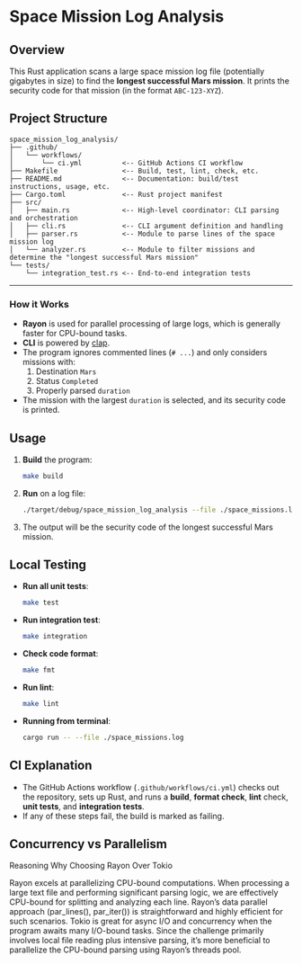 # Space Mission Log Analysis

## Overview
This Rust application scans a large space mission log file (potentially gigabytes in size) to find the **longest successful Mars mission**. It prints the security code for that mission (in the format `ABC-123-XYZ`).

## Project Structure
```
space_mission_log_analysis/
├── .github/
│   └── workflows/
│       └── ci.yml          <-- GitHub Actions CI workflow
├── Makefile                <-- Build, test, lint, check, etc.
├── README.md               <-- Documentation: build/test instructions, usage, etc.
├── Cargo.toml              <-- Rust project manifest
├── src/
│   ├── main.rs             <-- High-level coordinator: CLI parsing and orchestration
│   ├── cli.rs              <-- CLI argument definition and handling
│   ├── parser.rs           <-- Module to parse lines of the space mission log
│   └── analyzer.rs         <-- Module to filter missions and determine the "longest successful Mars mission"
└── tests/
    └── integration_test.rs <-- End-to-end integration tests
```
---

### How it Works
- **Rayon** is used for parallel processing of large logs, which is generally faster for CPU-bound tasks.
- **CLI** is powered by [clap](https://crates.io/crates/clap). 
- The program ignores commented lines (`# ...`) and only considers missions with:
  1. Destination `Mars`
  2. Status `Completed`
  3. Properly parsed `duration`
- The mission with the largest `duration` is selected, and its security code is printed.

## Usage
1. **Build** the program:
    ```bash
    make build
    ```
2. **Run** on a log file:
    ```bash
    ./target/debug/space_mission_log_analysis --file ./space_missions.log
    ```
3. The output will be the security code of the longest successful Mars mission.

## Local Testing
- **Run all unit tests**:
    ```bash
    make test
    ```
- **Run integration test**:
    ```bash
    make integration
    ```
- **Check code format**:
    ```bash
    make fmt
    ```
- **Run lint**:
    ```bash
    make lint
    ```
- **Running from terminal**:
    ```bash
    cargo run -- --file ./space_missions.log
    ```

## CI Explanation
- The GitHub Actions workflow (`.github/workflows/ci.yml`) checks out the repository, sets up Rust, and runs a **build**, **format check**, **lint** check, **unit tests**, and **integration tests**. 
- If any of these steps fail, the build is marked as failing.


## Concurrency vs Parallelism

Reasoning Why Choosing Rayon Over Tokio

Rayon excels at parallelizing CPU-bound computations. When processing a large text file and performing significant parsing logic, we are effectively CPU-bound for splitting and analyzing each line. Rayon’s data parallel approach (par_lines(), par_iter()) is straightforward and highly efficient for such scenarios.
Tokio is great for async I/O and concurrency when the program awaits many I/O-bound tasks. Since the challenge primarily involves local file reading plus intensive parsing, it’s more beneficial to parallelize the CPU-bound parsing using Rayon’s threads pool.